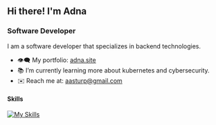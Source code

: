 ## Hi there! I'm Adna

### Software Developer
I am a software developer that specializes in backend technologies.

- 👁️‍🗨️ My portfolio: [adna.site](https://adna.site/)
- 📚 I’m currently learning more about kubernetes and cybersecurity.
- ✉️ Reach me at: aasturp@gmail.com

#### Skills
[![My Skills](https://skillicons.dev/icons?i=cs,dotnet,docker,kubernetes,redis,ts,react,graphql,azure,css,sass,gitlab,nodejs,npm,postman&theme=dark&perline=8)](https://skillicons.dev)
